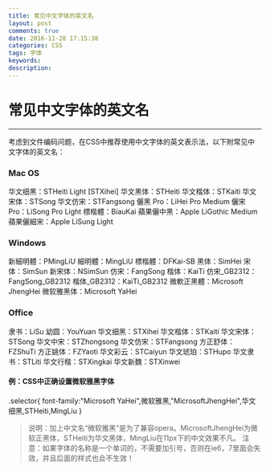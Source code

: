 ```yaml
---
title: 常见中文字体的英文名
layout: post
comments: true
date: 2016-11-28 17:15:38
categories: CSS
tags: 字体
keywords:
description:
---
```

# 常见中文字体的英文名
------

考虑到文件编码问题，在CSS中推荐使用中文字体的英文表示法，以下附常见中文字体的英文名：
### Mac OS
华文细黑：STHeiti Light [STXihei]
华文黑体：STHeiti
华文楷体：STKaiti
华文宋体：STSong
华文仿宋：STFangsong
儷黑 Pro：LiHei Pro Medium
儷宋 Pro：LiSong Pro Light
標楷體：BiauKai
蘋果儷中黑：Apple LiGothic Medium
蘋果儷細宋：Apple LiSung Light
### Windows
新細明體：PMingLiU
細明體：MingLiU
標楷體：DFKai-SB
黑体：SimHei
宋体：SimSun
新宋体：NSimSun
仿宋：FangSong
楷体：KaiTi
仿宋_GB2312：FangSong_GB2312
楷体_GB2312：KaiTi_GB2312
微軟正黑體：Microsoft JhengHei
微软雅黑体：Microsoft YaHei
### Office
隶书：LiSu
幼圆：YouYuan
华文细黑：STXihei
华文楷体：STKaiti
华文宋体：STSong
华文中宋：STZhongsong
华文仿宋：STFangsong
方正舒体：FZShuTi
方正姚体：FZYaoti
华文彩云：STCaiyun
华文琥珀：STHupo
华文隶书：STLiti
华文行楷：STXingkai
华文新魏：STXinwei

#### 例：CSS中正确设置微软雅黑字体
.selector{ font-family:"Microsoft YaHei",微软雅黑,"MicrosoftJhengHei",华文细黑,STHeiti,MingLiu }
> 说明：加上中文名“微软雅黑”是为了兼容opera。MicrosoftJhengHei为微软正黑体，STHeiti为华文黑体，MingLiu在11px下的中文效果不凡。
注意：如果字体的名称是一个单词的，不需要加引号，否则在ie6，7里面会失效，并且后面的样式也会不生效！